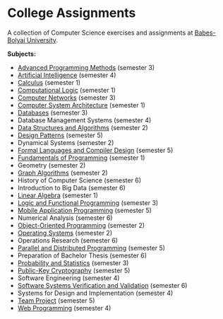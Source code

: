 # College Assignments

A collection of Computer Science exercises and assignments at [Babes-Bolyai University](http://www.cs.ubbcluj.ro/).

**Subjects:**
* [Advanced Programming Methods](/sem3/map/) (semester 3)
* [Artificial Intelligence](/sem4/ai/) (semester 4)
* [Calculus](/sem1/analiza/) (semester 1)
* [Computational Logic](/sem1/logica/) (semester 1)
* [Computer Networks](/sem3/net/) (semester 3)
* [Computer System Architecture](/sem1/asc/) (semester 1)
* [Databases](/sem3/db/) (semester 3)
* Database Management Systems (semester 4)
* [Data Structures and Algorithms](/sem2/sda/project/) (semester 2)
* [Design Patterns](https://github.com/mirceadino/iStudent) (semester 5)
* Dynamical Systems (semester 2)
* [Formal Languages and Compiler Design](https://github.com/mirceadino/formal-languages-and-compiler-design) (semester 5)
* [Fundamentals of Programming](/sem1/fp/labs/) (semester 1)
* Geometry (semester 2)
* [Graph Algorithms](/sem2/ag/labs/) (semester 2)
* History of Computer Science (semester 6)
* Introduction to Big Data (semester 6)
* [Linear Algebra](/sem1/algebra/) (semester 1)
* [Logic and Functional Programming](/sem3/plf/) (semester 3)
* [Mobile Application Programming](https://github.com/mirceadino/concorde) (semester 5)
* Numerical Analysis (semester 6)
* [Object-Oriented Programming](/sem2/oop/labs/) (semester 2)
* [Operating Systems](/sem2/os/) (semester 2)
* Operations Research (semester 6)
* [Parallel and Distributed Programming](https://github.com/mirceadino/parallel-and-distributed-programming) (semester 5)
* Preparation of Bachelor Thesis (semester 6)
* [Probability and Statistics](/sem3/ps/LabSolutions) (semester 3)
* [Public-Key Cryptography](https://github.com/mirceadino/public-key-cryptography) (semester 5)
* Software Engineering (semester 4)
* [Software Systems Verification and Validation](https://github.com/mirceadino/SSVV_Prj_1_FamilyDoctor) (semester 6)
* Systems for Design and Implementation (semester 4)
* [Team Project](https://github.com/mirceadino/job-seeker) (semester 5)
* [Web Programming](/sem4/wp/) (semester 4)
